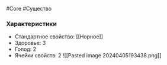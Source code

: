 #Core #Существо

### Характеристики

- Стандартное свойство: [[Норное]]
- Здоровье: 3
- Голод: 2
- Ячейки свойств: 2
![[Pasted image 20240405193438.png]]